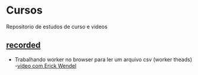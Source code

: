 # Cursos 
Repositorio de estudos de curso e videos
## [recorded](https://github.com/brunoonurb/Cursos/tree/main/recorded)
  - Trabalhando worker no browser para ler um arquivo csv (worker theads)
  -[video com Erick Wendel](https://www.youtube.com/watch?v=-wXPxJYhZeI) 
